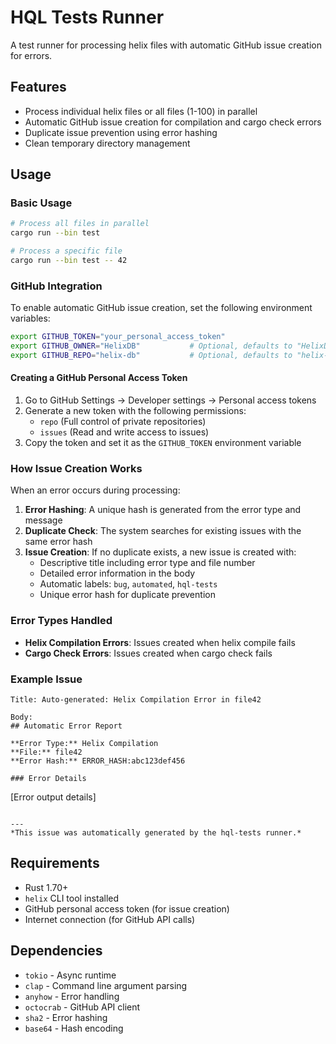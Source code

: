 # HQL Tests Runner

A test runner for processing helix files with automatic GitHub issue creation for errors.

## Features

- Process individual helix files or all files (1-100) in parallel
- Automatic GitHub issue creation for compilation and cargo check errors
- Duplicate issue prevention using error hashing
- Clean temporary directory management

## Usage

### Basic Usage

```bash
# Process all files in parallel
cargo run --bin test

# Process a specific file
cargo run --bin test -- 42
```

### GitHub Integration

To enable automatic GitHub issue creation, set the following environment variables:

```bash
export GITHUB_TOKEN="your_personal_access_token"
export GITHUB_OWNER="HelixDB"           # Optional, defaults to "HelixDB"
export GITHUB_REPO="helix-db"           # Optional, defaults to "helix-db"
```

#### Creating a GitHub Personal Access Token

1. Go to GitHub Settings → Developer settings → Personal access tokens
2. Generate a new token with the following permissions:
   - `repo` (Full control of private repositories)
   - `issues` (Read and write access to issues)
3. Copy the token and set it as the `GITHUB_TOKEN` environment variable

### How Issue Creation Works

When an error occurs during processing:

1. **Error Hashing**: A unique hash is generated from the error type and message
2. **Duplicate Check**: The system searches for existing issues with the same error hash
3. **Issue Creation**: If no duplicate exists, a new issue is created with:
   - Descriptive title including error type and file number
   - Detailed error information in the body
   - Automatic labels: `bug`, `automated`, `hql-tests`
   - Unique error hash for duplicate prevention

### Error Types Handled

- **Helix Compilation Errors**: Issues created when helix compile fails
- **Cargo Check Errors**: Issues created when cargo check fails

### Example Issue

```
Title: Auto-generated: Helix Compilation Error in file42

Body:
## Automatic Error Report

**Error Type:** Helix Compilation
**File:** file42
**Error Hash:** ERROR_HASH:abc123def456

### Error Details
```
[Error output details]
```

---
*This issue was automatically generated by the hql-tests runner.*
```

## Requirements

- Rust 1.70+
- `helix` CLI tool installed
- GitHub personal access token (for issue creation)
- Internet connection (for GitHub API calls)

## Dependencies

- `tokio` - Async runtime
- `clap` - Command line argument parsing
- `anyhow` - Error handling
- `octocrab` - GitHub API client
- `sha2` - Error hashing
- `base64` - Hash encoding 